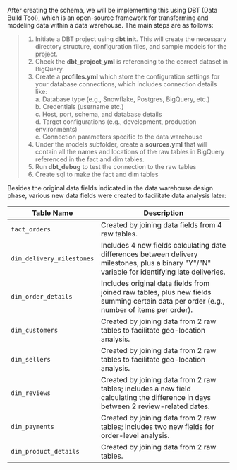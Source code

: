 After creating the schema, we will be implementing this using DBT (Data Build Tool), which is an open-source framework for transforming and modeling data within a data warehouse. The main steps are as follows:

> 1. Initiate a DBT project using **dbt init**. This will create the necessary directory structure, configuration files, and sample models for the project.
> 2. Check the **dbt_project_yml** is referencing to the correct dataset in BigQuery.
> 3. Create a **profiles.yml** which store the configuration settings for your database connections, which includes connection details like:
  <br> a. Database type (e.g., Snowflake, Postgres, BigQuery, etc.)
> <br> b. Credentials (username etc.)
> <br> c. Host, port, schema, and database details
> <br> d. Target configurations (e.g., development, production environments)
> <br> e. Connection parameters specific to the data warehouse
> 4. Under the models subfolder, create a **sources.yml** that will contain all the names and locations of the raw tables in BigQuery referenced in the fact and dim tables.
> 5. Run **dbt_debug** to test the connection to the raw tables
> 6. Create sql to make the fact and dim tables

Besides the original data fields indicated in the data warehouse design phase, various new data fields were created to facilitate data analysis later:

| Table Name            | Description |
|----------------------|-------------|
| `fact_orders`        | Created by joining data fields from 4 raw tables. |
| `dim_delivery_milestones` | Includes 4 new fields calculating date differences between delivery milestones, plus a binary "Y"/"N" variable for identifying late deliveries. |
| `dim_order_details`  | Includes original data fields from joined raw tables, plus new fields summing certain data per order (e.g., number of items per order). |
| `dim_customers`      | Created by joining data from 2 raw tables to facilitate geo-location analysis. |
| `dim_sellers`        | Created by joining data from 2 raw tables to facilitate geo-location analysis. |
| `dim_reviews`        | Created by joining data from 2 raw tables; includes a new field calculating the difference in days between 2 review-related dates. |
| `dim_payments`       | Created by joining data from 2 raw tables; includes two new fields for order-level analysis. |
| `dim_product_details`| Created by joining data from 2 raw tables. |

